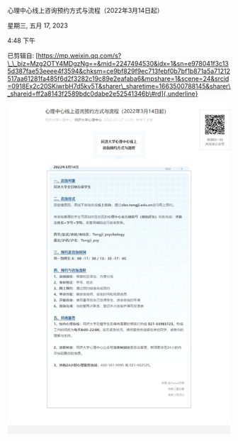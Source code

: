 心理中心线上咨询预约方式与流程（2022年3月14日起）

星期三, 五月 17, 2023

4:48 下午

已剪辑自: [https://mp.weixin.qq.com/s?\_\_biz=Mzg2OTY4MDgzNg==&mid=2247494530&idx=1&sn=e978041f3c135d387fae53eeee4f3594&chksm=ce9bf829f9ec713febf0b7bf1b871a5a71212517aa61281fa485f6d2f3282c19c89e2eafaba6&mpshare=1&scene=24&srcid=0918Ex2c20SKiwrbH7d5kv5T&sharer\_sharetime=1663500788145&sharer\_shareid=ff2a8143f2589bdc0dabe2e52541346b\#rd]{.underline}

![](../../assets/013_心理中心线上咨询预约方式与流程（2022年3月14日起）_000.png)
